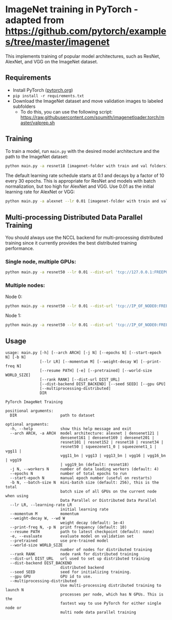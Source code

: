 # ImageNet training in PyTorch - adapted from https://github.com/pytorch/examples/tree/master/imagenet

This implements training of popular model architectures, such as ResNet, AlexNet, and VGG on the ImageNet dataset.

## Requirements

- Install PyTorch ([pytorch.org](http://pytorch.org))
- `pip install -r requirements.txt`
- Download the ImageNet dataset and move validation images to labeled subfolders
    - To do this, you can use the following script: https://raw.githubusercontent.com/soumith/imagenetloader.torch/master/valprep.sh

## Training

To train a model, run `main.py` with the desired model architecture and the path to the ImageNet dataset:

```bash
python main.py -a resnet18 [imagenet-folder with train and val folders]
```

The default learning rate schedule starts at 0.1 and decays by a factor of 10 every 30 epochs. This is appropriate for ResNet and models with batch normalization, but too high for AlexNet and VGG. Use 0.01 as the initial learning rate for AlexNet or VGG:

```bash
python main.py -a alexnet --lr 0.01 [imagenet-folder with train and val folders]
```

## Multi-processing Distributed Data Parallel Training

You should always use the NCCL backend for multi-processing distributed training since it currently provides the best distributed training performance.

### Single node, multiple GPUs:

```bash
python main.py -a resnet50 --lr 0.01 --dist-url 'tcp://127.0.0.1:FREEPORT' --dist-backend 'nccl' --multiprocessing-distributed --world-size 1 --rank 0 [imagenet-folder with train and val folders]
```

### Multiple nodes:

Node 0:
```bash
python main.py -a resnet50 --lr 0.01 --dist-url 'tcp://IP_OF_NODE0:FREEPORT' --dist-backend 'nccl' --multiprocessing-distributed --world-size 2 --rank 0 [imagenet-folder with train and val folders]
```

Node 1:
```bash
python main.py -a resnet50 --lr 0.01 --dist-url 'tcp://IP_OF_NODE0:FREEPORT' --dist-backend 'nccl' --multiprocessing-distributed --world-size 2 --rank 1 [imagenet-folder with train and val folders]
```

## Usage

```
usage: main.py [-h] [--arch ARCH] [-j N] [--epochs N] [--start-epoch N] [-b N]
               [--lr LR] [--momentum M] [--weight-decay W] [--print-freq N]
               [--resume PATH] [-e] [--pretrained] [--world-size WORLD_SIZE]
               [--rank RANK] [--dist-url DIST_URL]
               [--dist-backend DIST_BACKEND] [--seed SEED] [--gpu GPU]
               [--multiprocessing-distributed]
               DIR

PyTorch ImageNet Training

positional arguments:
  DIR                   path to dataset

optional arguments:
  -h, --help            show this help message and exit
  --arch ARCH, -a ARCH  model architecture: alexnet | densenet121 |
                        densenet161 | densenet169 | densenet201 |
                        resnet101 | resnet152 | resnet18 | resnet34 |
                        resnet50 | squeezenet1_0 | squeezenet1_1 | vgg11 |
                        vgg11_bn | vgg13 | vgg13_bn | vgg16 | vgg16_bn | vgg19
                        | vgg19_bn (default: resnet18)
  -j N, --workers N     number of data loading workers (default: 4)
  --epochs N            number of total epochs to run
  --start-epoch N       manual epoch number (useful on restarts)
  -b N, --batch-size N  mini-batch size (default: 256), this is the total
                        batch size of all GPUs on the current node when using
                        Data Parallel or Distributed Data Parallel
  --lr LR, --learning-rate LR
                        initial learning rate
  --momentum M          momentum
  --weight-decay W, --wd W
                        weight decay (default: 1e-4)
  --print-freq N, -p N  print frequency (default: 10)
  --resume PATH         path to latest checkpoint (default: none)
  -e, --evaluate        evaluate model on validation set
  --pretrained          use pre-trained model
  --world-size WORLD_SIZE
                        number of nodes for distributed training
  --rank RANK           node rank for distributed training
  --dist-url DIST_URL   url used to set up distributed training
  --dist-backend DIST_BACKEND
                        distributed backend
  --seed SEED           seed for initializing training.
  --gpu GPU             GPU id to use.
  --multiprocessing-distributed
                        Use multi-processing distributed training to launch N
                        processes per node, which has N GPUs. This is the
                        fastest way to use PyTorch for either single node or
                        multi node data parallel training
```
